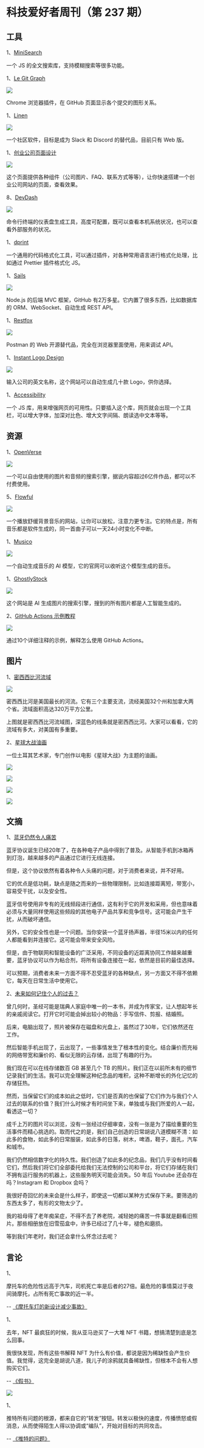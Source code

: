 # 科技爱好者周刊（第 237 期）

## 工具

1、[MiniSearch](https://github.com/lucaong/minisearch)

一个 JS 的全文搜索库，支持模糊搜索等很多功能。

1、[Le Git Graph](https://github.com/NirmalScaria/le-git-graph)

![](https://cdn.beekka.com/blogimg/asset/202210/bg2022101501.webp)

Chrome 浏览器插件，在 GitHub 页面显示各个提交的图形关系。

1、[Linen](https://github.com/Linen-dev/linen.dev)

![](https://cdn.beekka.com/blogimg/asset/202210/bg2022101909.webp)

一个社区软件，目标是成为 Slack 和 Discord 的替代品，目前只有 Web 版。

1、[创业公司页面设计](https://console.makery.app/)

![](https://cdn.beekka.com/blogimg/asset/202210/bg2022102004.webp)

这个页面提供各种组件（公司图片、FAQ、联系方式等等），让你快速搭建一个创业公司网站的页面，查看效果。

8、[DevDash](https://thedevdash.com/)

![](https://cdn.beekka.com/blogimg/asset/202208/bg2022081003.webp)

命令行终端的仪表盘生成工具，高度可配置，既可以查看本机系统状况，也可以查看外部服务的状况。

1、[dprint](https://dprint.dev/)

一个通用的代码格式化工具，可以通过插件，对各种常用语言进行格式化处理，比如通过 Prettier 插件格式化 JS。

1、[Sails](https://sailsjs.com/)

![](https://cdn.beekka.com/blogimg/asset/202206/bg2022062112.webp)

Node.js 的后端 MVC 框架，GitHub 有2万多星。它内置了很多东西，比如数据库的 ORM、WebSocket、自动生成 REST API。

1、[Restfox](https://restfox.dev/)

![](https://cdn.beekka.com/blogimg/asset/202210/bg2022102203.webp)

Postman 的 Web 开源替代品，完全在浏览器里面使用，用来调试 API。

1、[Instant Logo Design](https://instantlogodesign.com/)

![](https://cdn.beekka.com/blogimg/asset/202210/bg2022102206.webp)

输入公司的英文名称，这个网站可以自动生成几十款 Logo，供你选择。

1、[Accessibility](https://github.com/ranbuch/accessibility)

一个 JS 库，用来增强网页的可用性。只要插入这个库，网页就会出现一个工具栏，可以增大字体，加深对比色、增大文字间隔、朗读选中文本等等。

## 资源

1、[OpenVerse](https://wordpress.org/openverse/)

![](https://cdn.beekka.com/blogimg/asset/202209/bg2022092904.webp)

一个可以自由使用的图片和音频的搜索引擎，据说内容超过6亿件作品，都可以不付费使用。

5、[Flowful](https://www.flowful.app/)

![](https://cdn.beekka.com/blogimg/asset/202207/bg2022071908.webp)

一个播放舒缓背景音乐的网站，让你可以放松，注意力更专注。它的特点是，所有音乐都是软件生成的，同一首曲子可以一天24小时变化不中断。

1、[Musico](https://www.musi-co.com/listen/streams)

![](https://cdn.beekka.com/blogimg/asset/202209/bg2022093004.webp)

一个自动生成音乐的 AI 模型，它的官网可以收听这个模型生成的音乐。

1、[GhostlyStock](https://www.ghostlystock.com/)

![](https://cdn.beekka.com/blogimg/asset/202210/bg2022100101.webp)

这个网站是 AI 生成图片的搜索引擎，搜到的所有图片都是人工智能生成的。

2、[GitHub Actions 示例教程](https://www.actionsbyexample.com/)

![](https://cdn.beekka.com/blogimg/asset/202201/bg2022012504.webp)

通过10个详细注释的示例，解释怎么使用 GitHub Actions。

## 图片

1、[密西西比河流域](https://hakaimagazine.com/features/the-controversial-plan-to-unleash-the-mississippi/)

![](https://cdn.beekka.com/blogimg/asset/202207/bg2022072505.webp)

密西西比河是美国最长的河流。它有三个主要支流，流经美国32个州和加拿大两个省。流域面积高达320万平方公里。

上图就是密西西比河流域图，深蓝色的线条就是密西西比河。大家可以看看，它的流域有多大，对美国有多重要。

2、[星球大战油画](https://www.nacicaba.com/star-wars-paintings/)

一位土耳其艺术家，专门创作以电影《星球大战》为主题的油画。

![](https://cdn.beekka.com/blogimg/asset/202203/bg2022031906.webp)

![](https://cdn.beekka.com/blogimg/asset/202203/bg2022031907.webp)

![](https://cdn.beekka.com/blogimg/asset/202203/bg2022031908.webp)

![](https://cdn.beekka.com/blogimg/asset/202203/bg2022031909.webp)

## 文摘

1、[蓝牙仍然令人痛苦](https://edition.cnn.com/2022/07/10/tech/bluetooth-technology-headache/index.html)

蓝牙协议诞生已经20年了，在各种电子产品中得到了普及。从智能手机到冰箱再到灯泡，越来越多的产品通过它进行无线连接。

但是，这个协议依然有着各种令人头痛的问题，对于消费者来说，并不好用。

它的优点是低功耗，缺点是随之而来的一些物理限制，比如连接距离短，带宽小，容易受干扰，以及安全性。

蓝牙信号使用非专有的无线频段进行通信，这有利于它的开发和采用，但也意味着必须与大量同样使用这些频段的其他电子产品共享和竞争信号。这可能会产生干扰，从而破坏通信。

另外，它的安全性也是一个问题。当你安装一个蓝牙扬声器，半径15米以内的任何人都能看到并连接它。这可能会带来安全风险。

但是，由于物联网和智能设备的广泛采用，不同设备的近距离协同工作越来越重要，蓝牙协议可以作为粘合剂，将所有设备连接在一起，依然是目前的最佳选择。

可以预期，消费者未来一方面不得不忍受蓝牙的各种缺点，另一方面又不得不依赖它，每天在日常生活中使用它。

2、[未来如何记住个人的过去？](https://www.datagubbe.se/fleeting/)

曾几何时，圣经可能是瑞典人家庭中唯一的一本书，并成为传家宝，让人想起年长的亲戚阅读它。打开它时可能会掉出较小的物品：手写信件、剪报、结婚照。

后来，电脑出现了，照片被保存在磁盘和光盘上，虽然过了30年，它们依然还在工作。

然后智能手机出现了，云出现了，一些事情发生了根本性的变化。结合廉价而充裕的网络带宽和廉价的、看似无限的云存储，出现了有趣的行为。

我们现在可以在线存储数百 GB 甚至几个 TB 的照片。我们正在以前所未有的细节记录我们的生活。我可以完全理解这种纪念品的堆积，这种不断增长的外化记忆的存储狂热。

然而，当保留它们的成本如此之低时，它们是否真的也保留了它们作为与我们个人过去的联系的价值？我们什么时候才有时间坐下来，单独或与我们所爱的人一起，看透这一切？

成千上万的图片可以浏览，没有一张经过仔细审查，没有一张是为了描绘重要的生活事件而精心挑选的。取而代之的是，我们自己创造的日常胡说八道模糊不清：如此多的食物，如此多的日常服装，如此多的日落，树木，啤酒，鞋子，面孔，汽车和城市。

我们仍然相信数字化的持久性。我们创造了如此多的纪念品，我们几乎没有时间看它们，然后我们将它们全部委托给我们无法控制的公司和平台，将它们存储在我们不拥有运行服务的机器上，这些服务明天可能会消失。50 年后 Youtube 还会存在吗？Instagram 和 Dropbox 会吗？

我很好奇回忆的未来会是什么样子，即使这一切都以某种方式保存下来。要筛选的东西太多了，有形的文物太少了。

我的祖母得了老年痴呆症，不得不去了养老院，减轻她的痛苦一件事就是翻看旧照片。那些相册放在旧雪茄盒中，许多已经过了几十年，褪色和磨损。

等到我们年老时，我们还会拿什么怀念过去呢？

## 言论

1、

摩托车的危险性远高于汽车，司机死亡率是后者的27倍。最危险的事情莫过于夜间骑摩托，占所有死亡事故的近一半。

-- [《摩托车灯的新设计减少事故》](https://news.rice.edu/news/2022/new-motorcycle-lighting-design-could-save-lives)

1、

去年，NFT 最疯狂的时候，我从亚马逊买了一大堆 NFT 书籍，想搞清楚到底是怎么回事。

我很快发现，所有这些书解释 NFT 为什么有价值，都说是因为稀缺性会产生价值。我觉得，这完全是胡说八道，我儿子的涂鸦就具备稀缺性，但根本不会有人想购买它们。

-- [《假书》](https://lcamtuf.substack.com/p/fake-books)

![](https://cdn.beekka.com/blogimg/asset/202210/bg2022102502.webp)

1、

推特所有问题的根源，都来自它的“转发”按钮。转发以极快的速度，传播愤怒或假消息，从而使得陌生人得以协调或“编队”，开始对目标的共同攻击。

-- [《推特的问题》](https://noahpinion.substack.com/p/twitters-problems-a-roundup)
